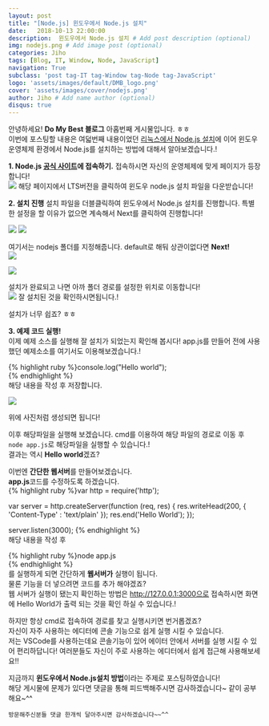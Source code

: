 ```yaml
---
layout: post
title: "[Node.js] 윈도우에서 Node.js 설치"
date:   2018-10-13 22:00:00
description:  윈도우에서 Node.js 설치 # Add post description (optional)
img: nodejs.png # Add image post (optional)
categories: Jiho
tags: [Blog, IT, Window, Node, JavaScript]
navigation: True
subclass: 'post tag-IT tag-Window tag-Node tag-JavaScript'
logo: 'assets/images/default/DMB_logo.png'
cover: 'assets/images/cover/nodejs.png'
author: Jiho # Add name author (optional)
disqus: true
---
```

안녕하세요! **Do My Best 블로그** 아홉번째 게시물입니다. ㅎㅎ  
이번에 포스팅할 내용은 여덟번째 내용이었던 [리눅스에서 Node.js 설치][linux-installation-nodejs]에 이어 윈도우 운영체제 환경에서 Node.js를 설치하는 방법에 대해서 알아보겠습니다.!

**1. Node.js [공식 사이트][node-org]에 접속하기.**
접속하시면 자신의 운영체제에 맞게 페이지가 등장합니다!  
<img src="/assets/images/2018-10-13-nodejs-installation-window/node-org.png">
해당 페이지에서 LTS버전을 클릭하여 윈도우 node.js 설치 파일을 다운받습니다!

**2. 설치 진행**
설치 파일을 더블클릭하여 윈도우에서 Node.js 설치를 진행합니다.
특별한 설정을 할 이유가 없으면 계속해서 Next를 클릭하여 진행합니다!

<img src="/assets/images/2018-10-13-nodejs-installation-window/node-window-installation-step1.png">

  

<img src="/assets/images/2018-10-13-nodejs-installation-window/node-window-installation-step2.png">



여기서는 nodejs 폴더를 지정해줍니다. default로 해둬 상관이없다면 **Next!**  
<img src="/assets/images/2018-10-13-nodejs-installation-window/node-window-installation-step3.png">



<img src="/assets/images/2018-10-13-nodejs-installation-window/node-window-installation-step4.png">



설치가 완료되고 나면 아까 폴더 경로를 설정한 위치로 이동합니다!  
<img src="/assets/images/2018-10-13-nodejs-installation-window/nodejs-folder.png">
잘 설치된 것을 확인하시면됩니다.!

설치가 너무 쉽죠? ㅎㅎ

**3. 예제 코드 실행!**  
이제 예제 소스를 실행해 잘 설치가 되었는지 확인해 봅시다!
app.js를 만들어 전에 사용했던 예제소소를 여기서도 이용해보겠습니다.!

{% highlight ruby %}console.log("Hello world");  
{% endhighlight %}  
해당 내용을 작성 후 저장합니다.   

<img src="/assets/images/2018-10-13-nodejs-installation-window/node-example.png">

위에 사진처럼 생성되면 됩니다!

이후 해당파일을 실행해 보겠습니다.
cmd를 이용하여 해당 파일의 경로로 이동 후 `node app.js`로 해당파일을 실행할 수 있습니다.!  
결과는 역시 **Hello world**겠죠?

이번엔 **간단한 웹서버**를 만들어보겠습니다.  
**app.js**코드를 수정하도록 하겠습니다.    
{% highlight ruby %}var http = require('http');

var server = http.createServer(function (req, res) {
  res.writeHead(200, { 'Content-Type' : 'text/plain' });
  res.end('Hello World');
});

server.listen(3000);
{% endhighlight %}  
해당 내용을 작성 후 

{% highlight ruby %}node app.js  
{% endhighlight %}    
를 실행하게 되면 간단하게 **웹서버가** 실행이 됩니다.  
물론 기능을 더 넣으려면 코드를 추가 해야겠죠?  
웹 서버가 실행이 됐는지 확인하는 방법은 http://127.0.0.1:3000으로 접속하시면 화면에 Hello World가 출력 되는 것을 확인 하실 수 있습니다.!

하지만 항상 cmd로 접속하여 경로를 찾고 실행시키면 번거롭겠죠?  
자신이 자주 사용하는 에디터에 콘솔 기능으로 쉽게 실행 시킬 수 있습니다.   
저는 VSCode를 사용하는데요 콘솔기능이 있어 에이터 안에서 서버를 실행 시킬 수 있어 편리하답니다!
여러분들도 자신이 주로 사용하는 에디터에서 쉽게 접근해 사용해보세요!!

지금까지 **윈도우에서 Node.js설치 방법**이라는 주제로 포스팅하였습니다!    
해당 게시물에 문제가 있다면 댓글을 통해 피드백해주시면 감사하겠습니다~ 같이 공부해요~^^

`방문해주신분들 댓글 한개씩 달아주시면 감사하겠습니다~~^^`  

[linux-installation-nodejs]:https://ghwlchlaks.github.io/nodejs-installation-ubuntu/
[node-org]:https://nodejs.org/